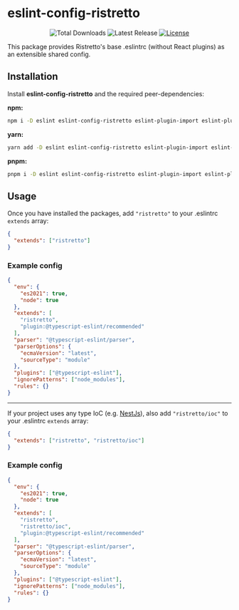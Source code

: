 # eslint-config-ristretto

<p align="center">
    <img src="https://img.shields.io/npm/dt/eslint-config-ristretto.svg" alt="Total Downloads" />
    <img src="https://img.shields.io/npm/v/eslint-config-ristretto.svg" alt="Latest Release" />
    <a href="https://github.com/just-koohii/eslint-config-ristretto/blob/master/LICENSE"><img src="https://img.shields.io/npm/l/eslint-config-ristretto.svg" alt="License"></a>
</p>

This package provides Ristretto's base .eslintrc (without React plugins) as an extensible shared config.

## Installation

Install **eslint-config-ristretto** and the required peer-dependencies:

**npm:**

```bash
npm i -D eslint eslint-config-ristretto eslint-plugin-import eslint-plugin-promise
```

**yarn:**

```bash
yarn add -D eslint eslint-config-ristretto eslint-plugin-import eslint-plugin-promise
```

**pnpm:**

```bash
pnpm i -D eslint eslint-config-ristretto eslint-plugin-import eslint-plugin-promise
```

## Usage

Once you have installed the packages, add `"ristretto"` to your .eslintrc `extends` array:

```json
{
  "extends": ["ristretto"]
}
```

### Example config

```json
{
  "env": {
    "es2021": true,
    "node": true
  },
  "extends": [
    "ristretto",
    "plugin:@typescript-eslint/recommended"
  ],
  "parser": "@typescript-eslint/parser",
  "parserOptions": {
    "ecmaVersion": "latest",
    "sourceType": "module"
  },
  "plugins": ["@typescript-eslint"],
  "ignorePatterns": ["node_modules"],
  "rules": {}
}
```
----

If your project uses any type IoC (e.g. [NestJs]("https://github.com/nestjs/nest")), also add `"ristretto/ioc"` to your .eslintrc `extends` array:

```json
{
  "extends": ["ristretto", "ristretto/ioc"]
}
```

### Example config

```json
{
  "env": {
    "es2021": true,
    "node": true
  },
  "extends": [
    "ristretto",
    "ristretto/ioc",
    "plugin:@typescript-eslint/recommended"
  ],
  "parser": "@typescript-eslint/parser",
  "parserOptions": {
    "ecmaVersion": "latest",
    "sourceType": "module"
  },
  "plugins": ["@typescript-eslint"],
  "ignorePatterns": ["node_modules"],
  "rules": {}
}
```
